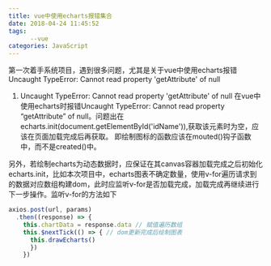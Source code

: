 ```yaml
---
title: vue中使用echarts报错集合
date: 2018-04-24 11:45:52
tags: 
      --vue
categories: JavaScript
---
```

第一次着手系统项目，遇到很多问题，尤其是关于vue中使用echarts报错Uncaught TypeError: Cannot read property 'getAttribute' of null
<!-- more -->
1. Uncaught TypeError: Cannot read property 'getAttribute' of null
  在vue中使用echarts时报错Uncaught TypeError: Cannot read property “getAttribute” of null。问题出在echarts.init(document.getElementById('idName')),获取该元素时为空，应该在页面加载完成后再获取。
  即绘制图标的函数应该在mouted()钩子函数中，而不是created()中。

  另外，若绘制echarts为动态数据时，应保证在其canvas容器加载完成之后初始化echarts.init，比如本次项目中，echarts图表不确定数量，使用v-for遍历请求到的数据对应数组构建dom，此时应监听v-for是否加载完成，加载完成再继续进行下一步操作。监听v-for的方法如下
~~~js
axios.post(url, params)
  .then((response) => {
    this.chartData = response.data // 赋值遍历数组
    this.$nextTick(() => { // dom更新完成后绘制图表
      this.drawEcharts()
      })
    })
~~~



